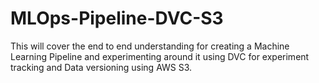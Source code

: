 # MLOps-Pipeline-DVC-S3
This will cover the end to end understanding for creating a Machine Learning Pipeline and experimenting around it using DVC for experiment tracking and Data versioning using AWS S3.
